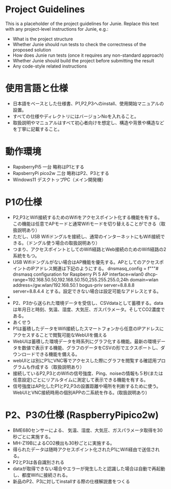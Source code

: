 # Project Guidelines
    
This is a placeholder of the project guidelines for Junie.
Replace this text with any project-level instructions for Junie, e.g.:

* What is the project structure
* Whether Junie should run tests to check the correctness of the proposed solution
* How does Junie run tests (once it requires any non-standard approach)
* Whether Junie should build the project before submitting the result
* Any code-style related instructions


# 使用言語と仕様
* 日本語をベースとした仕様書、P1,P2,P3へのinstall、使用開始マニュアルの設置。
* すべての仕様やディレクトリにはバージョンNoを入れること。
* 取扱説明やマニュアルはすべて初心者向けを想定し、構造や背景や構造などを丁寧に記載すること。

# 動作環境
* RapsberryPi5 一台 略称はP1とする
* RapsberryPi pico2w 二台 略称はP2、P3とする
* Windows11 デスクトップPC（メイン開発機）

# P1の仕様
* P2,P3とWifi接続するためのWifiをアクセスポイント化する機能を有する。この機能は任意でAPモードと通常Wifiモードを切り替えることができる（取扱説明あり）
* ただし、USB Wifiドングルを接続し、通常のインターネットにもWifi接続できる。（ドングル使う場合の取扱説明あり）
* つまり、アクセスポイントとしてのWifi経路とWeb接続のためのWifi経路の2系統をもつ。
* USB Wifiドングルがない場合はAP機能を優先する。APとしてのアクセスポイントのIPアドレス関連は下記のようにする。
dnsmasq_config = f"""# dnsmasq configuration for Raspberry Pi 5 AP
interface=wlan0
dhcp-range=192.168.50.50,192.168.50.150,255.255.255.0,24h
domain=wlan
address=/gw.wlan/192.168.50.1
bogus-priv
server=8.8.8.8
server=8.8.4.4
とする。設定できない場合は設定可能なアドレスとする。
* 
* P2、P3から送られた環境データを受信し、CSVdataとして蓄積する。dataは年月日と時刻、気温、湿度、大気圧、ガスパラメータ。そしてCO2濃度である。
* あくせう
* P1は蓄積したデータをWifi接続したスマートフォンから任意のIPアドレスにアクセスすることで閲覧可能なWebUIを備える
* WebUIは蓄積した環境データを時系列にグラフ化する機能。最新の環境データを数値で表示する機能、グラフのデータをCSVの形でエクスポートし、ダウンロードできる機能を備える。
* webUIとは別にP1にVNC等でアクセスした際にグラフを閲覧する確認用プログラムも作成する（取扱説明あり）
* 接続しているP2,P3とのWifiの信号強度、Ping、noiseの情報も５秒(または任意設定)ごとにリアルタイムに測定して表示できる機能を有する。
* 信号強度はAP化したP1とP2,P3の設置距離や場所を判断するために使う。WebUIとVNC接続時用の個別APPの二系統を作る。(取扱説明あり)


# P2、P3の仕様 (RaspberryPipico2w)
* BME680センサーによる、 気温、湿度、大気圧、ガスパラメータ取得を30秒ごとに実施する。
* MH-Z19BによるCO2検出も30秒ごとに実施する。
* 得られたデータは随時アクセスポイント化されたP1にWifi経由で送信される。
* P2とP3は各自識別される
* dataが取得できない場合やエラーが発生したと認識した場合は自動で再起動し、都度Wifiに接続される。
* 新品のP2、P3に対してinstallする際の仕様解説書をつくる


